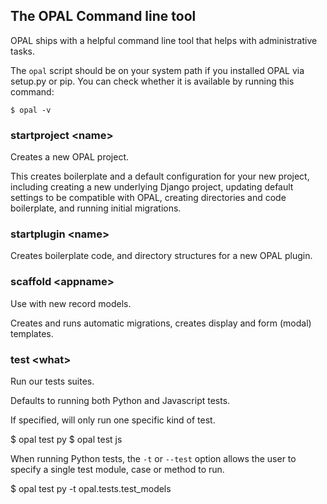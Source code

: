 ## The OPAL Command line tool

OPAL ships with a helpful command line tool that helps with administrative tasks.

The `opal` script should be on your system path if you installed OPAL via setup.py or 
pip. You can check whether it is available by running this command: 

    $ opal -v

### startproject &lt;name&gt;

Creates a new OPAL project.

This creates boilerplate and a default configuration for your new project, including
creating a new underlying Django project, updating default settings to be compatible
with OPAL, creating directories and code boilerplate, and running initial migrations.

### startplugin &lt;name&gt;

Creates boilerplate code, and directory structures for a new OPAL plugin.

### scaffold &lt;appname&gt;

Use with new record models.

Creates and runs automatic migrations, creates display and form (modal) templates.

### test &lt;what&gt;

Run our tests suites.

Defaults to running both Python and Javascript tests.

If specified, will only run one specific kind of test.

   $ opal test py
   $ opal test js

When running Python tests, the `-t` or `--test` option allows the user to specify a single
test module, case or method to run.

   $ opal test py -t opal.tests.test_models
